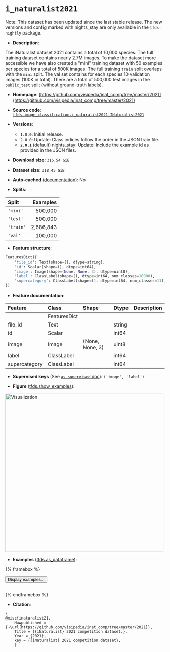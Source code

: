 <div itemscope itemtype="http://schema.org/Dataset">
  <div itemscope itemprop="includedInDataCatalog" itemtype="http://schema.org/DataCatalog">
    <meta itemprop="name" content="TensorFlow Datasets" />
  </div>
  <meta itemprop="name" content="i_naturalist2021" />
  <meta itemprop="description" content="The iNaturalist dataset 2021 contains a total of 10,000 species. &#10;The full training dataset contains nearly 2.7M images. &#10;To make the dataset more accessible we have also created a &quot;mini&quot; training &#10;dataset with 50 examples per species for a total of 500K images. The full &#10;training `train` split overlaps with the `mini` split. The val set contains for&#10;each species 10 validation images (100K in total). There are a total of 500,000 &#10;test images in the `public_test` split (without ground-truth labels).&#10;&#10;To use this dataset:&#10;&#10;```python&#10;import tensorflow_datasets as tfds&#10;&#10;ds = tfds.load(&#x27;i_naturalist2021&#x27;, split=&#x27;train&#x27;)&#10;for ex in ds.take(4):&#10;  print(ex)&#10;```&#10;&#10;See [the guide](https://www.tensorflow.org/datasets/overview) for more&#10;informations on [tensorflow_datasets](https://www.tensorflow.org/datasets).&#10;&#10;&lt;img src=&quot;https://storage.googleapis.com/tfds-data/visualization/fig/i_naturalist2021-2.0.1.png&quot; alt=&quot;Visualization&quot; width=&quot;500px&quot;&gt;&#10;&#10;" />
  <meta itemprop="url" content="https://www.tensorflow.org/datasets/catalog/i_naturalist2021" />
  <meta itemprop="sameAs" content="https://github.com/visipedia/inat_comp/tree/master/2021" />
  <meta itemprop="citation" content="\&#10;@misc{inaturalist21,&#10;    Howpublished = {~\url{https://github.com/visipedia/inat_comp/tree/master/2021}},&#10;    Title = {{iNaturalist} 2021 competition dataset.},&#10;    Year = {2021},&#10;    key = {{iNaturalist} 2021 competition dataset},&#10;    }" />
</div>

# `i_naturalist2021`


Note: This dataset has been updated since the last stable release. The new
versions and config marked with
<span class="material-icons" title="Available only in the tfds-nightly package">nights_stay</span>
are only available in the `tfds-nightly` package.

*   **Description**:

The iNaturalist dataset 2021 contains a total of 10,000 species. The full
training dataset contains nearly 2.7M images. To make the dataset more
accessible we have also created a "mini" training dataset with 50 examples per
species for a total of 500K images. The full training `train` split overlaps
with the `mini` split. The val set contains for each species 10 validation
images (100K in total). There are a total of 500,000 test images in the
`public_test` split (without ground-truth labels).

*   **Homepage**:
    [https://github.com/visipedia/inat_comp/tree/master/2021](https://github.com/visipedia/inat_comp/tree/master/2021)

*   **Source code**:
    [`tfds.image_classification.i_naturalist2021.INaturalist2021`](https://github.com/tensorflow/datasets/tree/master/tensorflow_datasets/image_classification/i_naturalist2021/i_naturalist2021.py)

*   **Versions**:

    *   `1.0.0`: Initial release.
    *   `2.0.0`: Update: Class indices follow the order in the JSON train file.
    *   **`2.0.1`** (default)
        <span class="material-icons" title="Available only in the tfds-nightly package">nights_stay</span>:
        Update: Include the example id as provided in the JSON files.

*   **Download size**: `316.54 GiB`

*   **Dataset size**: `318.45 GiB`

*   **Auto-cached**
    ([documentation](https://www.tensorflow.org/datasets/performances#auto-caching)):
    No

*   **Splits**:

Split     | Examples
:-------- | --------:
`'mini'`  | 500,000
`'test'`  | 500,000
`'train'` | 2,686,843
`'val'`   | 100,000

*   **Feature structure**:

```python
FeaturesDict({
    'file_id': Text(shape=(), dtype=string),
    'id': Scalar(shape=(), dtype=int64),
    'image': Image(shape=(None, None, 3), dtype=uint8),
    'label': ClassLabel(shape=(), dtype=int64, num_classes=10000),
    'supercategory': ClassLabel(shape=(), dtype=int64, num_classes=11),
})
```

*   **Feature documentation**:

Feature       | Class        | Shape           | Dtype  | Description
:------------ | :----------- | :-------------- | :----- | :----------
              | FeaturesDict |                 |        |
file_id       | Text         |                 | string |
id            | Scalar       |                 | int64  |
image         | Image        | (None, None, 3) | uint8  |
label         | ClassLabel   |                 | int64  |
supercategory | ClassLabel   |                 | int64  |

*   **Supervised keys** (See
    [`as_supervised` doc](https://www.tensorflow.org/datasets/api_docs/python/tfds/load#args)):
    `('image', 'label')`

*   **Figure**
    ([tfds.show_examples](https://www.tensorflow.org/datasets/api_docs/python/tfds/visualization/show_examples)):

<img src="https://storage.googleapis.com/tfds-data/visualization/fig/i_naturalist2021-2.0.1.png" alt="Visualization" width="500px">

*   **Examples**
    ([tfds.as_dataframe](https://www.tensorflow.org/datasets/api_docs/python/tfds/as_dataframe)):

<!-- mdformat off(HTML should not be auto-formatted) -->

{% framebox %}

<button id="displaydataframe">Display examples...</button>
<div id="dataframecontent" style="overflow-x:auto"></div>
<script>
const url = "https://storage.googleapis.com/tfds-data/visualization/dataframe/i_naturalist2021-2.0.1.html";
const dataButton = document.getElementById('displaydataframe');
dataButton.addEventListener('click', async () => {
  // Disable the button after clicking (dataframe loaded only once).
  dataButton.disabled = true;

  const contentPane = document.getElementById('dataframecontent');
  try {
    const response = await fetch(url);
    // Error response codes don't throw an error, so force an error to show
    // the error message.
    if (!response.ok) throw Error(response.statusText);

    const data = await response.text();
    contentPane.innerHTML = data;
  } catch (e) {
    contentPane.innerHTML =
        'Error loading examples. If the error persist, please open '
        + 'a new issue.';
  }
});
</script>

{% endframebox %}

<!-- mdformat on -->

*   **Citation**:

```
\
@misc{inaturalist21,
    Howpublished = {~\url{https://github.com/visipedia/inat_comp/tree/master/2021}},
    Title = {{iNaturalist} 2021 competition dataset.},
    Year = {2021},
    key = {{iNaturalist} 2021 competition dataset},
    }
```

